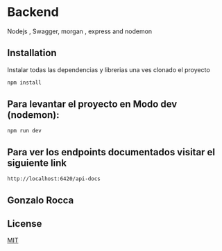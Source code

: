 # Backend

Nodejs , Swagger, morgan , express and nodemon

## Installation

Instalar todas las dependencias y librerias una ves clonado el proyecto

```bash
npm install
```

## Para levantar el proyecto en Modo dev (nodemon):

```
npm run dev
```

## Para ver los endpoints documentados visitar el siguiente link

```
http://localhost:6420/api-docs
```

## Gonzalo Rocca

## License
[MIT](https://choosealicense.com/licenses/mit/)
